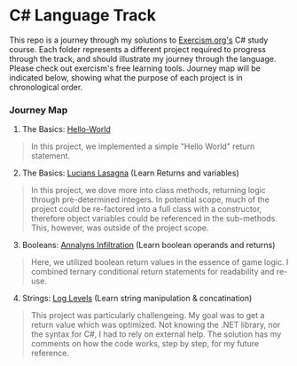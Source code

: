 # C# Language Track

This repo is a journey through my solutions to [Exercism.org's](exercism.org) C# study course. Each folder represents a different project required to progress through the track, and should illustrate my journey through the language. Please check out exercism's free learning tools. Journey map will be indicated below, showing what the purpose of each project is in chronological order.

### Journey Map

1) The Basics: [Hello-World](./hello-world/HelloWorld.cs)
> In this project, we implemented a simple "Hello World" return statement.

2) The Basics: [Lucians Lasagna](./lucians-luscious-lasagna/LuciansLusciousLasagna.cs) (Learn Returns and variables)
> In this project, we dove more into class methods, returning logic through pre-determined integers. In potential scope, much of the project could be re-factored into a full class with a constructor, therefore object variables could be referenced in the sub-methods. This, however, was outside of the project scope.

3) Booleans: [Annalyns Infiltration](./annalyns-infiltration/AnnalynsInfiltration.cs) (Learn boolean operands and returns)
> Here, we utilized boolean return values in the essence of game logic. I combined ternary conditional return statements for readability and re-use.

4) Strings: [Log Levels](./log-levels/LogLevels.cs) (Learn string manipulation & concatination)
> This project was particularly challengeing. My goal was to get a return value which was optimized. Not knowing the .NET library, nor the syntax for C#, I had to rely 
on external help. The solution has my comments on how the code works, step by step, for my future reference.